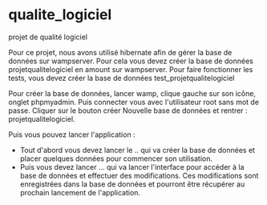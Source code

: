 # qualite_logiciel
 projet de qualité logiciel

Pour ce projet, nous avons utilisé hibernate afin de gérer la base de données sur wampserver.
Pour cela vous devez créer la base de données projetqualitelogiciel en amount sur wampserver. 
Pour faire fonctionner les tests, vous devez créer la base de données test_projetqualitelogiciel

Pour créer la base de données, lancer wamp, clique gauche sur son icône, onglet phpmyadmin.
Puis connecter vous avec l'utilisateur root sans mot de passe.
Cliquer sur le bouton créer Nouvelle base de données et rentrer : projetqualitelogiciel.

Puis vous pouvez lancer l'application :
 - Tout d'abord vous devez lancer le .. qui va créer la base de données et placer quelques données pour commencer son utilisation.
 - Puis vous devez lancer ... qui va lancer l'interface pour accéder à la base de données et effectuer des modifications. Ces modifications
sont enregistrées dans la base de données et pourront être récupérer au prochain lancement de l'application.